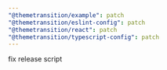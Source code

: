 ```yaml
---
"@themetransition/example": patch
"@themetransition/eslint-config": patch
"@themetransition/react": patch
"@themetransition/typescript-config": patch
---
```


fix release script
